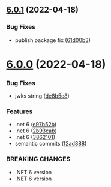 ## [6.0.1](https://github.com/NetDevPack/Security.JwtExtensions/compare/v6.0.0...v6.0.1) (2022-04-18)


### Bug Fixes

* publish package fix ([61d00b3](https://github.com/NetDevPack/Security.JwtExtensions/commit/61d00b3d4424b9d5ef507bcb056836869a8a1c46))

# [6.0.0](https://github.com/NetDevPack/Security.JwtExtensions/compare/v5.0.1...v6.0.0) (2022-04-18)


### Bug Fixes

* jwks string ([de8b5e8](https://github.com/NetDevPack/Security.JwtExtensions/commit/de8b5e8fd1faee3e7171a07db891c2509512a5ed))


### Features

* .net 6 ([e97b52b](https://github.com/NetDevPack/Security.JwtExtensions/commit/e97b52b9a92c8a8662415c4717ce99eee5121176))
* .net 6 ([2b93cab](https://github.com/NetDevPack/Security.JwtExtensions/commit/2b93cab63d51c627d4648d845e5d1b71fad60c7b))
* .net 6 ([3862101](https://github.com/NetDevPack/Security.JwtExtensions/commit/386210183526036e22e3cdecdfa97ae035023e47))
* semantic commits ([f2ad888](https://github.com/NetDevPack/Security.JwtExtensions/commit/f2ad88894865eee869bd1fa5aa3d4b0b991bfc1a))


### BREAKING CHANGES

* .NET 6 version
* .NET 6 version
